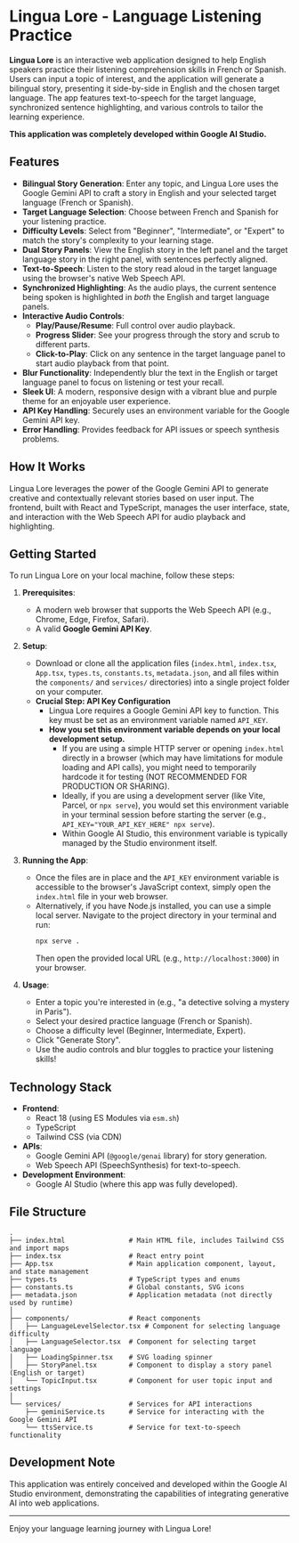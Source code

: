 # Lingua Lore - Language Listening Practice

**Lingua Lore** is an interactive web application designed to help English speakers practice their listening comprehension skills in French or Spanish. Users can input a topic of interest, and the application will generate a bilingual story, presenting it side-by-side in English and the chosen target language. The app features text-to-speech for the target language, synchronized sentence highlighting, and various controls to tailor the learning experience.

**This application was completely developed within Google AI Studio.**

## Features

*   **Bilingual Story Generation**: Enter any topic, and Lingua Lore uses the Google Gemini API to craft a story in English and your selected target language (French or Spanish).
*   **Target Language Selection**: Choose between French and Spanish for your listening practice.
*   **Difficulty Levels**: Select from "Beginner", "Intermediate", or "Expert" to match the story's complexity to your learning stage.
*   **Dual Story Panels**: View the English story in the left panel and the target language story in the right panel, with sentences perfectly aligned.
*   **Text-to-Speech**: Listen to the story read aloud in the target language using the browser's native Web Speech API.
*   **Synchronized Highlighting**: As the audio plays, the current sentence being spoken is highlighted in *both* the English and target language panels.
*   **Interactive Audio Controls**:
    *   **Play/Pause/Resume**: Full control over audio playback.
    *   **Progress Slider**: See your progress through the story and scrub to different parts.
    *   **Click-to-Play**: Click on any sentence in the target language panel to start audio playback from that point.
*   **Blur Functionality**: Independently blur the text in the English or target language panel to focus on listening or test your recall.
*   **Sleek UI**: A modern, responsive design with a vibrant blue and purple theme for an enjoyable user experience.
*   **API Key Handling**: Securely uses an environment variable for the Google Gemini API key.
*   **Error Handling**: Provides feedback for API issues or speech synthesis problems.

## How It Works

Lingua Lore leverages the power of the Google Gemini API to generate creative and contextually relevant stories based on user input. The frontend, built with React and TypeScript, manages the user interface, state, and interaction with the Web Speech API for audio playback and highlighting.

## Getting Started

To run Lingua Lore on your local machine, follow these steps:

1.  **Prerequisites**:
    *   A modern web browser that supports the Web Speech API (e.g., Chrome, Edge, Firefox, Safari).
    *   A valid **Google Gemini API Key**.

2.  **Setup**:
    *   Download or clone all the application files (`index.html`, `index.tsx`, `App.tsx`, `types.ts`, `constants.ts`, `metadata.json`, and all files within the `components/` and `services/` directories) into a single project folder on your computer.
    *   **Crucial Step: API Key Configuration**
        *   Lingua Lore requires a Google Gemini API key to function. This key must be set as an environment variable named `API_KEY`.
        *   **How you set this environment variable depends on your local development setup.**
            *   If you are using a simple HTTP server or opening `index.html` directly in a browser (which may have limitations for module loading and API calls), you might need to temporarily hardcode it for testing (NOT RECOMMENDED FOR PRODUCTION OR SHARING).
            *   Ideally, if you are using a development server (like Vite, Parcel, or `npx serve`), you would set this environment variable in your terminal session before starting the server (e.g., `API_KEY="YOUR_API_KEY_HERE" npx serve`).
            *   Within Google AI Studio, this environment variable is typically managed by the Studio environment itself.

3.  **Running the App**:
    *   Once the files are in place and the `API_KEY` environment variable is accessible to the browser's JavaScript context, simply open the `index.html` file in your web browser.
    *   Alternatively, if you have Node.js installed, you can use a simple local server. Navigate to the project directory in your terminal and run:
        ```bash
        npx serve .
        ```
        Then open the provided local URL (e.g., `http://localhost:3000`) in your browser.

4.  **Usage**:
    *   Enter a topic you're interested in (e.g., "a detective solving a mystery in Paris").
    *   Select your desired practice language (French or Spanish).
    *   Choose a difficulty level (Beginner, Intermediate, Expert).
    *   Click "Generate Story".
    *   Use the audio controls and blur toggles to practice your listening skills!

## Technology Stack

*   **Frontend**:
    *   React 18 (using ES Modules via `esm.sh`)
    *   TypeScript
    *   Tailwind CSS (via CDN)
*   **APIs**:
    *   Google Gemini API (`@google/genai` library) for story generation.
    *   Web Speech API (SpeechSynthesis) for text-to-speech.
*   **Development Environment**:
    *   Google AI Studio (where this app was fully developed).

## File Structure

```
.
├── index.html                # Main HTML file, includes Tailwind CSS and import maps
├── index.tsx                 # React entry point
├── App.tsx                   # Main application component, layout, and state management
├── types.ts                  # TypeScript types and enums
├── constants.ts              # Global constants, SVG icons
├── metadata.json             # Application metadata (not directly used by runtime)
│
├── components/               # React components
│   ├── LanguageLevelSelector.tsx # Component for selecting language difficulty
│   ├── LanguageSelector.tsx  # Component for selecting target language
│   ├── LoadingSpinner.tsx    # SVG loading spinner
│   ├── StoryPanel.tsx        # Component to display a story panel (English or target)
│   └── TopicInput.tsx        # Component for user topic input and settings
│
└── services/                 # Services for API interactions
    ├── geminiService.ts      # Service for interacting with the Google Gemini API
    └── ttsService.ts         # Service for text-to-speech functionality
```

## Development Note

This application was entirely conceived and developed within the Google AI Studio environment, demonstrating the capabilities of integrating generative AI into web applications.

---

Enjoy your language learning journey with Lingua Lore!

